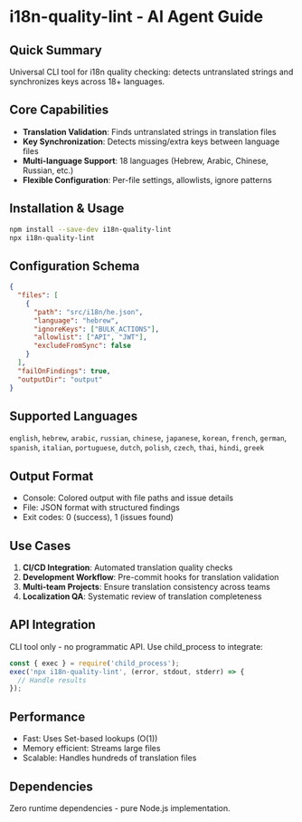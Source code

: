 # i18n-quality-lint - AI Agent Guide

## Quick Summary
Universal CLI tool for i18n quality checking: detects untranslated strings and synchronizes keys across 18+ languages.

## Core Capabilities
- **Translation Validation**: Finds untranslated strings in translation files
- **Key Synchronization**: Detects missing/extra keys between language files  
- **Multi-language Support**: 18 languages (Hebrew, Arabic, Chinese, Russian, etc.)
- **Flexible Configuration**: Per-file settings, allowlists, ignore patterns

## Installation & Usage
```bash
npm install --save-dev i18n-quality-lint
npx i18n-quality-lint
```

## Configuration Schema
```json
{
  "files": [
    {
      "path": "src/i18n/he.json",
      "language": "hebrew",
      "ignoreKeys": ["BULK_ACTIONS"],
      "allowlist": ["API", "JWT"],
      "excludeFromSync": false
    }
  ],
  "failOnFindings": true,
  "outputDir": "output"
}
```

## Supported Languages
`english`, `hebrew`, `arabic`, `russian`, `chinese`, `japanese`, `korean`, `french`, `german`, `spanish`, `italian`, `portuguese`, `dutch`, `polish`, `czech`, `thai`, `hindi`, `greek`

## Output Format
- Console: Colored output with file paths and issue details
- File: JSON format with structured findings
- Exit codes: 0 (success), 1 (issues found)

## Use Cases
1. **CI/CD Integration**: Automated translation quality checks
2. **Development Workflow**: Pre-commit hooks for translation validation
3. **Multi-team Projects**: Ensure translation consistency across teams
4. **Localization QA**: Systematic review of translation completeness

## API Integration
CLI tool only - no programmatic API. Use child_process to integrate:
```javascript
const { exec } = require('child_process');
exec('npx i18n-quality-lint', (error, stdout, stderr) => {
  // Handle results
});
```

## Performance
- Fast: Uses Set-based lookups (O(1))
- Memory efficient: Streams large files
- Scalable: Handles hundreds of translation files

## Dependencies
Zero runtime dependencies - pure Node.js implementation.